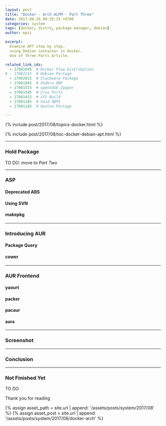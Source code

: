 ```yaml
---
layout: post
title: "Docker - Arch ALPM - Part Three"
date: 2017-08-26 09:35:15 +0700
categories: system
tags: [docker, distro, package manager, debian]
author: epsi

excerpt:
  Examine APT step by step,
  using Debian container in Docker.
  One of Three Parts Article.

related_link_ids: 
  - 17081045  # Docker Flow Distribution
# - 17082215  # Debian Portage
  - 17082015  # Slackware Package
  - 17081845  # Fedora DNF
  - 17081515  # openSUSE Zypper
  - 17081545  # Crux Ports
  - 17081415  # LFS Build
  - 17081345  # Void XBPS
  - 17081145  # Gentoo Portage

---
```


{% include post/2017/08/topics-docker.html %}

{% include post/2017/08/toc-docker-debian-apt.html %}

-- -- --

### Hold Package

TO DO: move to *Part Two*

-- -- --

### ASP

#### Deprecated ABS

#### Using SVN

#### makepkg

-- -- --

### Introducing AUR

#### Package Query

#### cower

-- -- --

### AUR Frontend

#### yaourt

#### packer

#### pacaur

#### aura

-- -- --

### Screenshot

-- -- --

### Conclusion

-- -- --

### Not Finished Yet

TO DO

Thank you for reading


[//]: <> ( -- -- -- links below -- -- -- )

{% assign asset_path = site.url | append: '/assets/posts/system/2017/08' %}
{% assign asset_post = site.url | append: '/assets/posts/system/2017/08/docker-arch' %}

